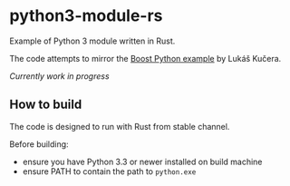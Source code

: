 # python3-module-rs
Example of Python 3 module written in Rust.

The code attempts to mirror the [Boost Python example](https://github.com/avast/boost-python-examples/tree/master/boost-python-examples) by Lukáš Kučera.

_Currently work in progress_

## How to build
The code is designed to run with Rust from stable channel.

Before building:
- ensure you have Python 3.3 or newer installed on build machine
- ensure PATH to contain the path to `python.exe`
